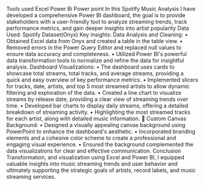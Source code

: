 Tools used 
Excel
Power Bi
Power point
In this Spotify Music Analysis I have developed a comprehensive Power BI dashboard, the goal is to provide stakeholders with a user-friendly tool to analyze streaming trends, track performance metrics, and gain deeper insights into artist popularity
Data Used: Spotify Dataset(Onyx)
Key insights:
Data Analysis and Cleaning:
•  Obtained Excel data from Onyx and created a table in the table view.
•  Removed errors in the Power Query Editor and replaced null values to ensure data accuracy and completeness.
•  Utilized Power BI's powerful data transformation tools to normalize and refine the data for insightful analysis.
Dashboard Visualizations:
•	The dashboard uses cards to showcase total streams, total tracks, and average streams, providing a quick and easy overview of key performance metrics. 
•	Implemented slicers for tracks, date, artists, and top 5 most streamed artists to allow dynamic filtering and exploration of the data.
•	Created a line chart to visualize streams by release date, providing a clear view of streaming trends over time.
•	Developed bar charts to display daily streams, offering a detailed breakdown of streaming activity.
•	Highlighting the most streamed tracks for each artist, along with detailed music information.
🎨 Custom Canvas Background:
•	Designed a visually appealing canvas background using PowerPoint to enhance the dashboard's aesthetic.
•	Incorporated branding elements and a cohesive color scheme to create a professional and engaging visual experience.
•	Ensured the background complemented the data visualizations for clear and effective communication.
Conclusion
Transformation, and visualization using Excel and Power BI, I equipped valuable insights into music streaming trends and user behavior and ultimately supporting the strategic goals of artists, record labels, and music streaming services.
